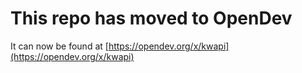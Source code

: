 # This repo has moved to OpenDev

It can now be found at [https://opendev.org/x/kwapi](https://opendev.org/x/kwapi)
